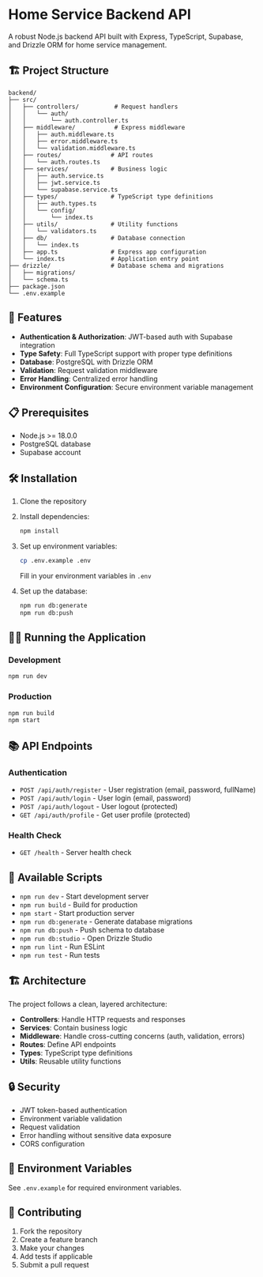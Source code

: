 # Home Service Backend API

A robust Node.js backend API built with Express, TypeScript, Supabase, and Drizzle ORM for home service management.

## 🏗️ Project Structure

```
backend/
├── src/
│   ├── controllers/          # Request handlers
│   │   └── auth/
│   │       └── auth.controller.ts
│   ├── middleware/           # Express middleware
│   │   ├── auth.middleware.ts
│   │   ├── error.middleware.ts
│   │   └── validation.middleware.ts
│   ├── routes/              # API routes
│   │   └── auth.routes.ts
│   ├── services/            # Business logic
│   │   ├── auth.service.ts
│   │   ├── jwt.service.ts
│   │   └── supabase.service.ts
│   ├── types/               # TypeScript type definitions
│   │   ├── auth.types.ts
│   │   └── config/
│   │       └── index.ts
│   ├── utils/               # Utility functions
│   │   └── validators.ts
│   ├── db/                  # Database connection
│   │   └── index.ts
│   ├── app.ts               # Express app configuration
│   └── index.ts             # Application entry point
├── drizzle/                 # Database schema and migrations
│   ├── migrations/
│   └── schema.ts
├── package.json
└── .env.example
```

## 🚀 Features

- **Authentication & Authorization**: JWT-based auth with Supabase integration
- **Type Safety**: Full TypeScript support with proper type definitions
- **Database**: PostgreSQL with Drizzle ORM
- **Validation**: Request validation middleware
- **Error Handling**: Centralized error handling
- **Environment Configuration**: Secure environment variable management

## 📋 Prerequisites

- Node.js >= 18.0.0
- PostgreSQL database
- Supabase account

## 🛠️ Installation

1. Clone the repository
2. Install dependencies:
   ```bash
   npm install
   ```

3. Set up environment variables:
   ```bash
   cp .env.example .env
   ```
   Fill in your environment variables in `.env`

4. Set up the database:
   ```bash
   npm run db:generate
   npm run db:push
   ```

## 🏃‍♂️ Running the Application

### Development
```bash
npm run dev
```

### Production
```bash
npm run build
npm start
```

## 📚 API Endpoints

### Authentication
- `POST /api/auth/register` - User registration (email, password, fullName)
- `POST /api/auth/login` - User login (email, password)
- `POST /api/auth/logout` - User logout (protected)
- `GET /api/auth/profile` - Get user profile (protected)

### Health Check
- `GET /health` - Server health check

## 🔧 Available Scripts

- `npm run dev` - Start development server
- `npm run build` - Build for production
- `npm start` - Start production server
- `npm run db:generate` - Generate database migrations
- `npm run db:push` - Push schema to database
- `npm run db:studio` - Open Drizzle Studio
- `npm run lint` - Run ESLint
- `npm run test` - Run tests

## 🏗️ Architecture

The project follows a clean, layered architecture:

- **Controllers**: Handle HTTP requests and responses
- **Services**: Contain business logic
- **Middleware**: Handle cross-cutting concerns (auth, validation, errors)
- **Routes**: Define API endpoints
- **Types**: TypeScript type definitions
- **Utils**: Reusable utility functions

## 🔒 Security

- JWT token-based authentication
- Environment variable validation
- Request validation
- Error handling without sensitive data exposure
- CORS configuration

## 📝 Environment Variables

See `.env.example` for required environment variables.

## 🤝 Contributing

1. Fork the repository
2. Create a feature branch
3. Make your changes
4. Add tests if applicable
5. Submit a pull request

